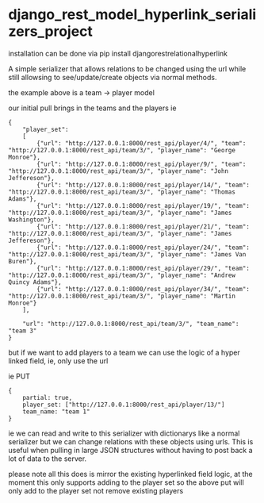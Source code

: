django_rest_model_hyperlink_serializers_project
===============================================

installation can be done via
pip install djangorestrelationalhyperlink


A simple serializer that allows relations to be changed using the url while still allowsing to see/update/create
objects via normal methods.

the example above is a team -> player model

our initial pull brings in the teams and the players ie

```
{  
    "player_set":  
    [  
        {"url": "http://127.0.0.1:8000/rest_api/player/4/", "team": "http://127.0.0.1:8000/rest_api/team/3/", "player_name": "George Monroe"},  
        {"url": "http://127.0.0.1:8000/rest_api/player/9/", "team": "http://127.0.0.1:8000/rest_api/team/3/", "player_name": "John Jeffereson"},  
        {"url": "http://127.0.0.1:8000/rest_api/player/14/", "team": "http://127.0.0.1:8000/rest_api/team/3/", "player_name": "Thomas Adams"},  
        {"url": "http://127.0.0.1:8000/rest_api/player/19/", "team": "http://127.0.0.1:8000/rest_api/team/3/", "player_name": "James Washington"},  
        {"url": "http://127.0.0.1:8000/rest_api/player/21/", "team": "http://127.0.0.1:8000/rest_api/team/3/", "player_name": "James Jeffereson"},  
        {"url": "http://127.0.0.1:8000/rest_api/player/24/", "team": "http://127.0.0.1:8000/rest_api/team/3/", "player_name": "James Van Buren"},  
        {"url": "http://127.0.0.1:8000/rest_api/player/29/", "team": "http://127.0.0.1:8000/rest_api/team/3/", "player_name": "Andrew Quincy Adams"},  
        {"url": "http://127.0.0.1:8000/rest_api/player/34/", "team": "http://127.0.0.1:8000/rest_api/team/3/", "player_name": "Martin Monroe"}  
    ],  

    "url": "http://127.0.0.1:8000/rest_api/team/3/", "team_name": "team 3"  
}  
```

but if we want to add players to a team we can use the logic of a hyper linked field, ie, only use the url

ie PUT
```
{  
    partial: true,  
    player_set: ["http://127.0.0.1:8000/rest_api/player/13/"]  
    team_name: "team 1"  
}  
```


ie we can read and write to this serializer with dictionarys like a normal serializer but we can change relations with these objects
using urls. This is useful when pulling in large JSON structures without having to post back a lot of data to the server.

please note all this does is mirror the existing hyperlinked field logic, at the moment this only supports adding to the player set so the above put will only add to the player set not remove existing players





